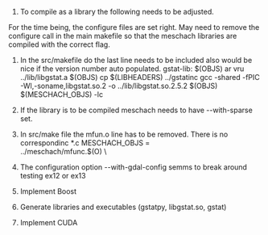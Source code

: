 
1. To compile as a library the following needs to be adjusted.

For the time being, the configure files are set right. May need to remove the configure call in the main makefile so that the meschach libraries are compiled with the correct flag.
1. In the src/makefile do the last line needs to be included also would be nice if the version number auto populated.
gstat-lib:	$(OBJS)
	ar vru ../lib/libgstat.a $(OBJS)
	cp $(LIBHEADERS) ../gstatinc
	gcc -shared -fPIC -Wl,-soname,libgstat.so.2 -o ../lib/libgstat.so.2.5.2 $(OBJS) $(MESCHACH_OBJS) -lc

3. If the library is to be compiled meschach needs to have --with-sparse set.
4. In src/make file the mfun.o line has to be removed. There is no correspondinc *.c
MESCHACH_OBJS = \
	../meschach/mfunc.$(O) \
5. The configuration option --with-gdal-config semms to break around testing ex12 or ex13

2. Implement Boost
3. Generate libraries and executables (gstatpy, libgstat.so, gstat)
4. Implement CUDA